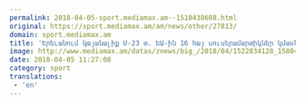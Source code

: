 ```yaml
---
permalink: 2018-04-05-sport.mediamax.am--1510438608.html
original: https://sport.mediamax.am/am/news/other/27813/
domain: sport.mediamax.am
title: 'Երեւանում կայանալիք Մ-23 տ. ԵԱ-ին 16 հայ սուսերամարտիկներ կմասնակցեն'
image: http://www.mediamax.am/datas/znews/big_/2018/04/1522834128_1580425.jpg
date: 2018-04-05 11:27:08
category: sport
translations: 
 - 'en'
---
```


